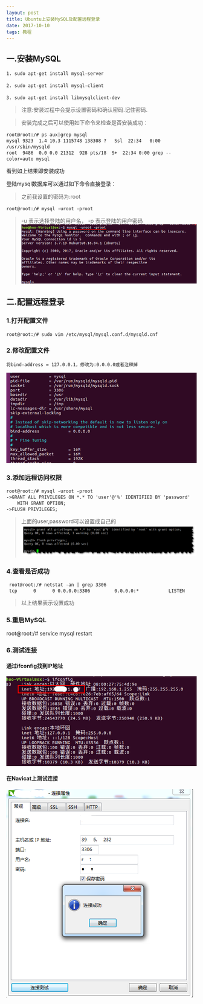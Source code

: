 ```yaml
---
layout: post
title: Ubuntu上安装MySQL及配置远程登录
date: 2017-10-10
tags: 教程    
---  
```

## 一.安装MySQL
	
	1. sudo apt-get install mysql-server
	
	2. sudo apt-get install mysql-client
	
	3. sudo apt-get install libmysqlclient-dev  

> 注意:安装过程中会提示设置密码和确认密码.记住密码.

> 安装完成之后可以使用如下命令来检查是否安装成功：  

	root@root:/# ps aux|grep mysql
	mysql 9323  1.4 10.3 1115748 138308 ?   Ssl  22:34   0:00 /usr/sbin/mysqld
	root  9486  0.0 0.0 21312  928 pts/18  S+  22:34 0:00 grep --color=auto mysql


看到如上结果即安装成功

登陆mysql数据库可以通过如下命令直接登录：
> 之前我设置的密码为:root  

	root@root:/# mysql -uroot -proot

> -u 表示选择登陆的用户名，
> -p 表示登陆的用户密码      
![](/images/posts/UbuntuMySQL/01.png)

## 二.配置远程登录

### 1.打开配置文件
	root@root:/# sudo vim /etc/mysql/mysql.conf.d/mysqld.cnf    
### 2.修改配置文件
	将bind-address = 127.0.0.1，修改为:0.0.0.0或者注释掉  
![](/images/posts/UbuntuMySQL/02.png)  
### 3.添加远程访问权限
	root@root:/# mysql -uroot -proot
	->GRANT ALL PRIVILEGES ON *.* TO 'user'@'%' IDENTIFIED BY 'password' 
		WITH GRANT OPTION;
	->FLUSH PRIVILEGES;    
>  上面的user,password可以设置成自己的
![](/images/posts/UbuntuMySQL/04.png)

### 4.查看是否成功
	 root@root:/# netstat -an | grep 3306
	 tcp      0      0 0.0.0.0:3306         0.0.0.0:*           LISTEN        
> 以上结果表示设置成功   

### 5.重启MySQL
root@root:/# service mysql restart

### 6.测试连接
#### 通过ifconfig找到IP地址
![](/images/posts/UbuntuMySQL/03.png)

#### 在Navicat上测试连接
![](/images/posts/UbuntuMySQL/05.png)
